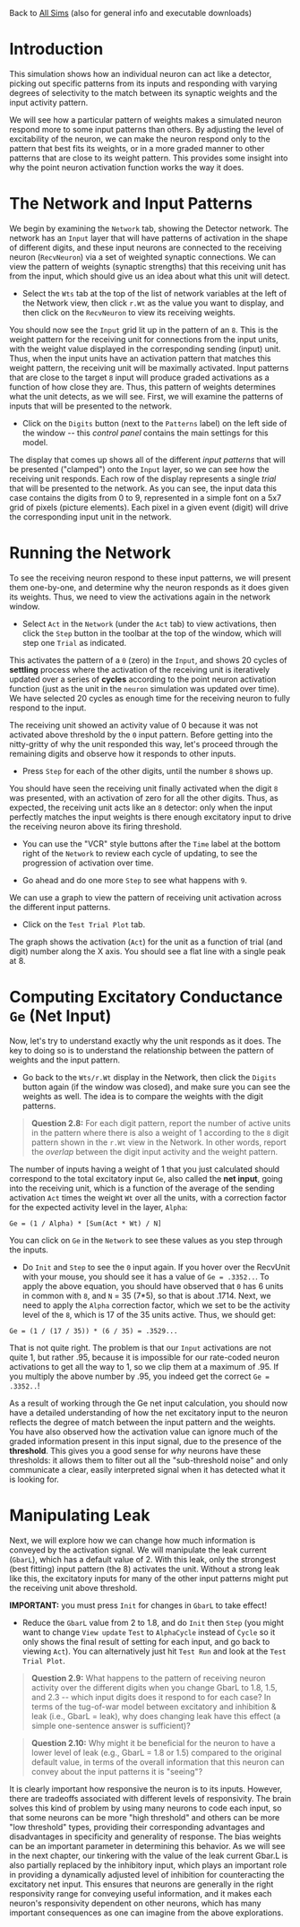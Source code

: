Back to [All Sims](https://github.com/CompCogNeuro/sims) (also for general info and executable downloads)

# Introduction

This simulation shows how an individual neuron can act like a detector, picking out specific patterns from its inputs and responding with varying degrees of selectivity to the match between its synaptic weights and the input activity pattern.


We will see how a particular pattern of weights makes a simulated neuron respond more to some input patterns than others. By adjusting the level of excitability of the neuron, we can make the neuron respond only to the pattern that best fits its weights, or in a more graded manner to other patterns that are close to its weight pattern. This provides some insight into why the point neuron activation function works the way it does.

# The Network and Input Patterns

We begin by examining the `Network` tab, showing the Detector network. The network has an `Input` layer that will have patterns of activation in the shape of different digits, and these input neurons are connected to the receiving neuron (`RecvNeuron`) via a set of weighted synaptic connections. We can view the pattern of weights (synaptic strengths) that this receiving unit has from the input, which should give us an idea about what this unit will detect.

* Select the `Wts` tab at the top of the list of network variables at the left of the Network view, then click `r.Wt` as the value you want to display, and then click on the `RecvNeuron` to view its receiving weights.

You should now see the `Input` grid lit up in the pattern of an `8`. This is the weight pattern for the receiving unit for connections from the input units, with the weight value displayed in the corresponding sending (input) unit. Thus, when the input units have an activation pattern that matches this weight pattern, the receiving unit will be maximally activated. Input patterns that are close to the target `8` input will produce graded activations as a function of how close they are. Thus, this pattern of weights determines what the unit detects, as we will see. First, we will examine the patterns of inputs that will be presented to the network.

* Click on the `Digits` button (next to the `Patterns` label) on the left side of the window -- this *control panel* contains the main settings for this model.

The display that comes up shows all of the different *input patterns* that will be presented ("clamped") onto the `Input` layer, so we can see how the receiving unit responds. Each row of the display represents a single *trial* that will be presented to the network. As you can see, the input data this case contains the digits from 0 to 9, represented in a simple font on a 5x7 grid of pixels (picture elements). Each pixel in a given event (digit) will drive the corresponding input unit in the network.

# Running the Network

To see the receiving neuron respond to these input patterns, we will present them one-by-one, and determine why the neuron responds as it does given its weights. Thus, we need to view the activations again in the network window.

* Select `Act` in the `Network` (under the `Act` tab) to view activations, then click the `Step` button in the toolbar at the top of the window, which will step one `Trial` as indicated.

This activates the pattern of a `0` (zero) in the `Input`, and shows 20 cycles of **settling** process where the activation of the receiving unit is iteratively updated over a series of **cycles** according to the point neuron activation function (just as the unit in the `neuron` simulation was updated over time).  We have selected 20 cycles as enough time for the receiving neuron to fully respond to the input.

The receiving unit showed an activity value of 0 because it was not activated above threshold by the `0` input pattern.  Before getting into the nitty-gritty of why the unit responded this way, let's proceed through the remaining digits and observe how it responds to other inputs.

* Press `Step` for each of the other digits, until the number `8` shows up. 

You should have seen the receiving unit finally activated when the digit `8` was presented, with an activation of zero for all the other digits. Thus, as expected, the receiving unit acts like an `8` detector: only when the input perfectly matches the input weights is there enough excitatory input to drive the receiving neuron above its firing threshold.

* You can use the "VCR" style buttons after the `Time` label at the bottom right of the `Network` to review each cycle of updating, to see the progression of activation over time.

* Go ahead and do one more `Step` to see what happens with `9`.

We can use a graph to view the pattern of receiving unit activation across the different input patterns.

* Click on the `Test Trial Plot` tab.

The graph shows the activation (`Act`) for the unit as a function of trial (and digit) number along the X axis. You should see a flat line with a single peak at 8.  

# Computing Excitatory Conductance `Ge` (Net Input)

Now, let's try to understand exactly why the unit responds as it does. The key to doing so is to understand the relationship between the pattern of weights and the input pattern.

* Go back to the `Wts/r.Wt` display in the Network, then click the `Digits` button again (if the window was closed), and make sure you can see the weights as well.  The idea is to compare the weights with the digit patterns.

> **Question 2.8:** For each digit pattern, report the number of active units in the pattern where there is also a weight of 1 according to the `8` digit pattern shown in the `r.Wt` view in the Network.  In other words, report the *overlap* between the digit input activity and the weight pattern.

The number of inputs having a weight of 1 that you just calculated should correspond to the total excitatory input `Ge`, also called the **net input**, going into the receiving unit, which is a function of the average of the sending activation `Act` times the weight `Wt` over all the units, with a correction factor for the expected activity level in the layer, `Alpha`:

```
Ge = (1 / Alpha) * [Sum(Act * Wt) / N]
```

You can click on `Ge` in the `Network` to see these values as you step through the inputs.

* Do `Init` and `Step` to see the `0` input again.  If you hover over the RecvUnit with your mouse, you should see it has a value of `Ge = .3352..`.  To apply the above equation, you should have observed that `0` has 6 units in common with `8`, and `N` = 35 (7*5), so that is about .1714.  Next, we need to apply the `Alpha` correction factor, which we set to be the activity level of the `8`, which is 17 of the 35 units active.  Thus, we should get:

```
Ge = (1 / (17 / 35)) * (6 / 35) = .3529...
```

That is not quite right.  The problem is that our `Input` activations are not quite 1, but rather .95, because it is impossible for our rate-coded neuron activations to get all the way to 1, so we clip them at a maximum of .95.  If you multiply the above number by .95, you indeed get the correct `Ge = .3352..`!  

As a result of working through the Ge net input calculation, you should now have a detailed understanding of how the net excitatory input to the neuron reflects the degree of match between the input pattern and the weights. You have also observed how the activation value can ignore much of the graded information present in this input signal, due to the presence of the **threshold**.  This gives you a good sense for *why* neurons have these thresholds: it allows them to filter out all the "sub-threshold noise" and only communicate a clear, easily interpreted signal when it has detected what it is looking for.

# Manipulating Leak

Next, we will explore how we can change how much information is conveyed by the activation signal. We will manipulate the leak current (`GbarL`), which has a default value of 2. With this leak, only the strongest (best fitting) input pattern (the 8) activates the unit. Without a strong leak like this, the excitatory inputs for many of the other input patterns might put the receiving unit above threshold. 

**IMPORTANT:** you must press `Init` for changes in `GbarL` to take effect!

* Reduce the `GbarL` value from 2 to 1.8, and do `Init` then `Step` (you might want to change `View update` `Test` to `AlphaCycle` instead of `Cycle` so it only shows the final result of setting for each input, and go back to viewing `Act`).  You can alternatively just hit `Test Run` and look at the `Test Trial Plot`.

> **Question 2.9:** What happens to the pattern of receiving neuron activity over the different digits when you change GbarL to 1.8, 1.5, and 2.3 -- which input digits does it respond to for each case?  In terms of the tug-of-war model between excitatory and inhibition & leak (i.e., GbarL = leak), why does changing leak have this effect (a simple one-sentence answer is sufficient)?

> **Question 2.10:** Why might it be beneficial for the neuron to have a lower level of leak (e.g., GbarL = 1.8 or 1.5) compared to the original default value, in terms of the overall information that this neuron can convey about the input patterns it is "seeing"?

It is clearly important how responsive the neuron is to its inputs. However, there are tradeoffs associated with different levels of responsivity. The brain solves this kind of problem by using many neurons to code each input, so that some neurons can be more "high threshold" and others can be more "low threshold" types, providing their corresponding advantages and disadvantages in specificity and generality of response. The bias weights can be an important parameter in determining this behavior. As we will see in the next chapter, our tinkering with the value of the leak current Gbar.L is also partially replaced by the inhibitory input, which plays an important role in providing a dynamically adjusted level of inhibition for counteracting the excitatory net input. This ensures that neurons are generally in the right responsivity range for conveying useful information, and it makes each neuron's responsivity dependent on other neurons, which has many important consequences as one can imagine from the above explorations.


